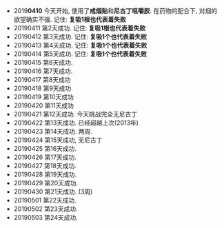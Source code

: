 - 2019**0410** 今天开始, 使用了**戒烟贴**和**尼古丁咀嚼胶**. 在药物的配合下, 对烟的欲望确实不强. 记住: **复吸1根也代表着失败**
- 20190411 第2天成功. 记住: **复吸1根也代表着失败**
- 20190412 第3天成功. 记住: **复吸1个也代表着失败**
- 20190413 第4天成功. 记住: **复吸1个也代表着失败**
- 20190414 第5天成功. 记住: **复吸1个也代表着失败**
- 20190415 第6天成功. 
- 20190416 第7天成功. 
- 20190417 第8天成功
- 20190418 第9天成功
- 20190419 第10天成功 
- 20190420 第11天成功
- 20190421 第12天成功. 今天挑战完全无尼古丁
- 20190422 第13天成功. 已经超越上次(2013年)
- 20190423 第14天成功. 两周. 
- 20190424 第15天成功, 无尼古丁
- 20190425 第16天成功. 
- 20190426 第17天成功. 
- 20190427 第18天成功.
- 20190428 第19天成功. 
- 20190429 第20天成功. 
- 20190430 第21天成功. (3周)
- 20190501 第22天成功. 
- 20190502 第23天成功.  
- 20190503 第24天成功. 

